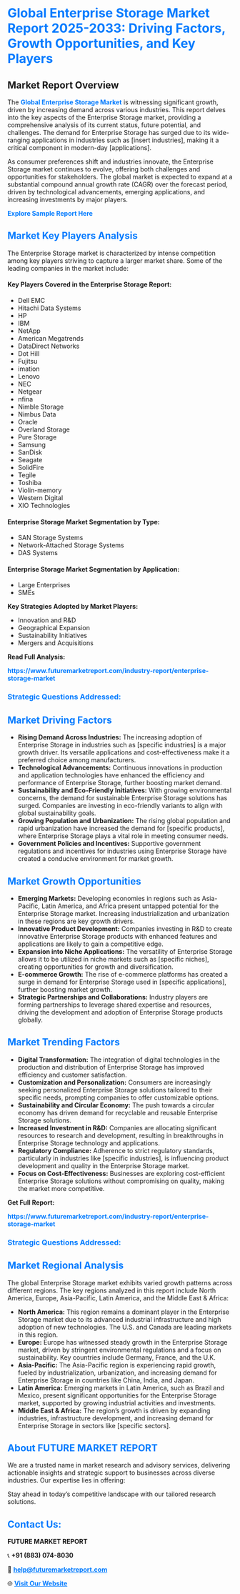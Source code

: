 <h1 style="color: #007BFF;">Global Enterprise Storage Market Report 2025-2033: Driving Factors, Growth Opportunities, and Key Players</h1>

<section id="overview">
<h2>Market Report Overview</h2>
<p>The <a href="https://www.futuremarketreport.com/industry-report/enterprise-storage-market" style="color: #007BFF; text-decoration: none;"><strong>Global Enterprise Storage Market</strong></a> is witnessing significant growth, driven by increasing demand across various industries. This report delves into the key aspects of the Enterprise Storage market, providing a comprehensive analysis of its current status, future potential, and challenges. The demand for Enterprise Storage has surged due to its wide-ranging applications in industries such as [insert industries], making it a critical component in modern-day [applications].</p>
<p>As consumer preferences shift and industries innovate, the Enterprise Storage market continues to evolve, offering both challenges and opportunities for stakeholders. The global market is expected to expand at a substantial compound annual growth rate (CAGR) over the forecast period, driven by technological advancements, emerging applications, and increasing investments by major players.</p>
</section>

<section id="overview">
<p><a href="https://www.futuremarketreport.com/request-sample/reportId=51296" style="color: #007BFF; text-decoration: none;"><strong>Explore Sample Report Here</strong></a></p>
</section>

<section id="key-players">
<h2 style="color: #007BFF;">Market Key Players Analysis</h2>
<p>The Enterprise Storage market is characterized by intense competition among key players striving to capture a larger market share. Some of the leading companies in the market include:</p>
<h4>Key Players Covered in the Enterprise Storage Report:</h4>
<ul><li>Dell EMC</li><li>Hitachi Data Systems</li><li>HP</li><li>IBM</li><li>NetApp</li><li>American Megatrends</li><li>DataDirect Networks</li><li>Dot Hill</li><li>Fujitsu</li><li>imation</li><li>Lenovo</li><li>NEC</li><li>Netgear</li><li>nfina</li><li>Nimble Storage</li><li>Nimbus Data</li><li>Oracle</li><li>Overland Storage</li><li>Pure Storage</li><li>Samsung</li><li>SanDisk</li><li>Seagate</li><li>SolidFire</li><li>Tegile</li><li>Toshiba</li><li>Violin-memory</li><li>Western Digital</li><li>XIO Technologies</li></ul>
<h4>Enterprise Storage Market Segmentation by Type:</h4>
<ul><li>SAN Storage Systems</li><li>Network-Attached Storage Systems</li><li>DAS Systems</li></ul>

<h4>Enterprise Storage Market Segmentation by Application:</h4>
<ul><li>Large Enterprises</li><li>SMEs</li></ul>
<p><strong>Key Strategies Adopted by Market Players:</strong></p>
<ul>
<li>Innovation and R&D</li>
<li>Geographical Expansion</li>
<li>Sustainability Initiatives</li>
<li>Mergers and Acquisitions</li>
</ul>
</section>

<section>
<p><strong>Read Full Analysis: </strong></p><a href="https://www.futuremarketreport.com/industry-report/enterprise-storage-market" style="color: #007BFF; text-decoration: none;"><strong>https://www.futuremarketreport.com/industry-report/enterprise-storage-market</strong></a>
<h3 style="color: #007BFF;">Strategic Questions Addressed:</h3>
</section>

<section id="driving-factors">
<h2 style="color: #007BFF;">Market Driving Factors</h2>
<ul>
<li><strong>Rising Demand Across Industries:</strong> The increasing adoption of Enterprise Storage in industries such as [specific industries] is a major growth driver. Its versatile applications and cost-effectiveness make it a preferred choice among manufacturers.</li>
<li><strong>Technological Advancements:</strong> Continuous innovations in production and application technologies have enhanced the efficiency and performance of Enterprise Storage, further boosting market demand.</li>
<li><strong>Sustainability and Eco-Friendly Initiatives:</strong> With growing environmental concerns, the demand for sustainable Enterprise Storage solutions has surged. Companies are investing in eco-friendly variants to align with global sustainability goals.</li>
<li><strong>Growing Population and Urbanization:</strong> The rising global population and rapid urbanization have increased the demand for [specific products], where Enterprise Storage plays a vital role in meeting consumer needs.</li>
<li><strong>Government Policies and Incentives:</strong> Supportive government regulations and incentives for industries using Enterprise Storage have created a conducive environment for market growth.</li>
</ul>
</section>

<section id="growth-opportunities">
<h2 style="color: #007BFF;">Market Growth Opportunities</h2>
<ul>
<li><strong>Emerging Markets:</strong> Developing economies in regions such as Asia-Pacific, Latin America, and Africa present untapped potential for the Enterprise Storage market. Increasing industrialization and urbanization in these regions are key growth drivers.</li>
<li><strong>Innovative Product Development:</strong> Companies investing in R&D to create innovative Enterprise Storage products with enhanced features and applications are likely to gain a competitive edge.</li>
<li><strong>Expansion into Niche Applications:</strong> The versatility of Enterprise Storage allows it to be utilized in niche markets such as [specific niches], creating opportunities for growth and diversification.</li>
<li><strong>E-commerce Growth:</strong> The rise of e-commerce platforms has created a surge in demand for Enterprise Storage used in [specific applications], further boosting market growth.</li>
<li><strong>Strategic Partnerships and Collaborations:</strong> Industry players are forming partnerships to leverage shared expertise and resources, driving the development and adoption of Enterprise Storage products globally.</li>
</ul>
</section>

<section id="trending-factors">
<h2 style="color: #007BFF;">Market Trending Factors</h2>
<ul>
<li><strong>Digital Transformation:</strong> The integration of digital technologies in the production and distribution of Enterprise Storage has improved efficiency and customer satisfaction.</li>
<li><strong>Customization and Personalization:</strong> Consumers are increasingly seeking personalized Enterprise Storage solutions tailored to their specific needs, prompting companies to offer customizable options.</li>
<li><strong>Sustainability and Circular Economy:</strong> The push towards a circular economy has driven demand for recyclable and reusable Enterprise Storage solutions.</li>
<li><strong>Increased Investment in R&D:</strong> Companies are allocating significant resources to research and development, resulting in breakthroughs in Enterprise Storage technology and applications.</li>
<li><strong>Regulatory Compliance:</strong> Adherence to strict regulatory standards, particularly in industries like [specific industries], is influencing product development and quality in the Enterprise Storage market.</li>
<li><strong>Focus on Cost-Effectiveness:</strong> Businesses are exploring cost-efficient Enterprise Storage solutions without compromising on quality, making the market more competitive.</li>
</ul>
</section>

<section>
<p><strong>Get Full Report: </strong></p><a href="https://www.futuremarketreport.com/industry-report/enterprise-storage-market" style="color: #007BFF; text-decoration: none;"><strong>https://www.futuremarketreport.com/industry-report/enterprise-storage-market</strong></a>
<h3 style="color: #007BFF;">Strategic Questions Addressed:</h3>
</section>


<section id="regional-analysis">
<h2 style="color: #007BFF;">Market Regional Analysis</h2>
<p>The global Enterprise Storage market exhibits varied growth patterns across different regions. The key regions analyzed in this report include North America, Europe, Asia-Pacific, Latin America, and the Middle East & Africa:</p>
<ul>
<li><strong>North America:</strong> This region remains a dominant player in the Enterprise Storage market due to its advanced industrial infrastructure and high adoption of new technologies. The U.S. and Canada are leading markets in this region.</li>
<li><strong>Europe:</strong> Europe has witnessed steady growth in the Enterprise Storage market, driven by stringent environmental regulations and a focus on sustainability. Key countries include Germany, France, and the U.K.</li>
<li><strong>Asia-Pacific:</strong> The Asia-Pacific region is experiencing rapid growth, fueled by industrialization, urbanization, and increasing demand for Enterprise Storage in countries like China, India, and Japan.</li>
<li><strong>Latin America:</strong> Emerging markets in Latin America, such as Brazil and Mexico, present significant opportunities for the Enterprise Storage market, supported by growing industrial activities and investments.</li>
<li><strong>Middle East & Africa:</strong> The region’s growth is driven by expanding industries, infrastructure development, and increasing demand for Enterprise Storage in sectors like [specific sectors].</li>
</ul>
</section>

<footer>
<h2 style="color: #007BFF;">About FUTURE MARKET REPORT</h2>
<p>We are a trusted name in market research and advisory services, delivering actionable insights and strategic support to businesses across diverse industries. Our expertise lies in offering:</p>

<p>Stay ahead in today’s competitive landscape with our tailored research solutions.</p>

<h2 style="color: #007BFF;">Contact Us:</h2>
<p><strong>FUTURE MARKET REPORT</strong></p>
<p>📞 <strong>+91 (883) 074-8030</strong></p>
<p>📧 <strong><a href="mailto:help@futuremarketreport.com" style="color: #007BFF;">help@futuremarketreport.com</a></strong></p>
<p>🌐 <strong><a href="https://www.futuremarketreport.com/" style="color: #007BFF;">Visit Our Website</a></strong></p>
</footer>